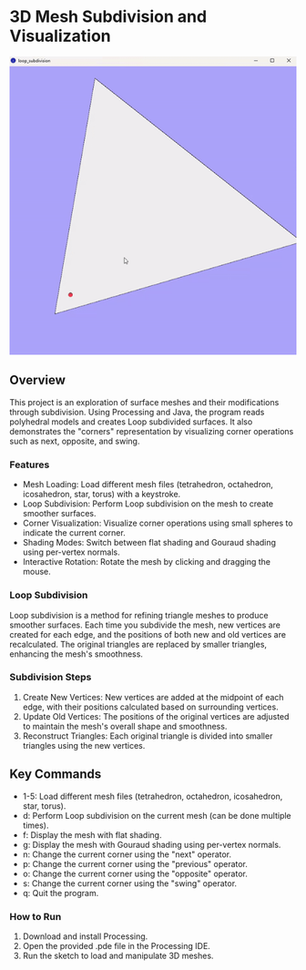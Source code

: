 # 3D Mesh Subdivision and Visualization

<div align="center">
  <img src="https://github.com/doyoojk/loop_subdivision/blob/main/loopsubdivisiondemo.gif">
</div>

## Overview
This project is an exploration of surface meshes and their modifications through subdivision. Using Processing and Java, the program reads polyhedral models and creates Loop subdivided surfaces. It also demonstrates the "corners" representation by visualizing corner operations such as next, opposite, and swing.

### Features
- Mesh Loading: Load different mesh files (tetrahedron, octahedron, icosahedron, star, torus) with a keystroke.
- Loop Subdivision: Perform Loop subdivision on the mesh to create smoother surfaces.
- Corner Visualization: Visualize corner operations using small spheres to indicate the current corner.
- Shading Modes: Switch between flat shading and Gouraud shading using per-vertex normals.
- Interactive Rotation: Rotate the mesh by clicking and dragging the mouse.
### Loop Subdivision
Loop subdivision is a method for refining triangle meshes to produce smoother surfaces. Each time you subdivide the mesh, new vertices are created for each edge, and the positions of both new and old vertices are recalculated. The original triangles are replaced by smaller triangles, enhancing the mesh's smoothness.

### Subdivision Steps
1. Create New Vertices: New vertices are added at the midpoint of each edge, with their positions calculated based on surrounding vertices.
2. Update Old Vertices: The positions of the original vertices are adjusted to maintain the mesh's overall shape and smoothness.
3. Reconstruct Triangles: Each original triangle is divided into smaller triangles using the new vertices.
## Key Commands
- 1-5: Load different mesh files (tetrahedron, octahedron, icosahedron, star, torus).
- d: Perform Loop subdivision on the current mesh (can be done multiple times).
- f: Display the mesh with flat shading.
- g: Display the mesh with Gouraud shading using per-vertex normals.
- n: Change the current corner using the "next" operator.
- p: Change the current corner using the "previous" operator.
- o: Change the current corner using the "opposite" operator.
- s: Change the current corner using the "swing" operator.
- q: Quit the program.
### How to Run
1. Download and install Processing.
2. Open the provided .pde file in the Processing IDE.
3. Run the sketch to load and manipulate 3D meshes.

